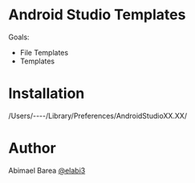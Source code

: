 # Android Studio Templates

Goals:

  - File Templates
  - Templates


# Installation

/Users/----/Library/Preferences/AndroidStudioXX.XX/


# Author

Abimael Barea [@elabi3](https://github.com/elabi3)
